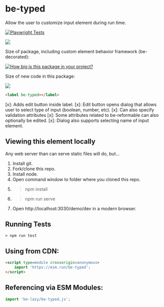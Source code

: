 # be-typed

Allow the user to customize input element during run time.

[![Playwright Tests](https://github.com/bahrus/be-typed/actions/workflows/CI.yml/badge.svg?branch=baseline)](https://github.com/bahrus/be-typed/actions/workflows/CI.yml)

<a href="https://nodei.co/npm/be-typed/"><img src="https://nodei.co/npm/be-typed.png"></a>

Size of package, including custom element behavior framework (be-decorated):

[![How big is this package in your project?](https://img.shields.io/bundlephobia/minzip/be-typed?style=for-the-badge)](https://bundlephobia.com/result?p=be-typed)

Size of new code in this package:

<img src="http://img.badgesize.io/https://cdn.jsdelivr.net/npm/be-typed?compression=gzip">

```html
<label be-typed></label>
```

[x]: Adds edit button inside label.
[x]: Edit button opens dialog that allows user to select type of input (boolean, number, etc).
[x]: Can also specify validation attributes
[x]: Some attributes related to be-reformable can also optionally be edited.
[x]: Dialog also supports selecting name of input element.

## Viewing this element locally

Any web server than can serve static files will do, but...

1.  Install git.
2.  Fork/clone this repo.
3.  Install node.
4.  Open command window to folder where you cloned this repo.
5.  > npm install
6.  > npm run serve
7.  Open http://localhost:3030/demo/dev in a modern browser.

## Running Tests

```
> npm run test
```

## Using from CDN:

```html
<script type=module crossorigin=anonymous>
    import 'https://esm.run/be-typed';
</script>
```

## Referencing via ESM Modules:

```JavaScript
import 'be-lazy/be-typed.js';
```